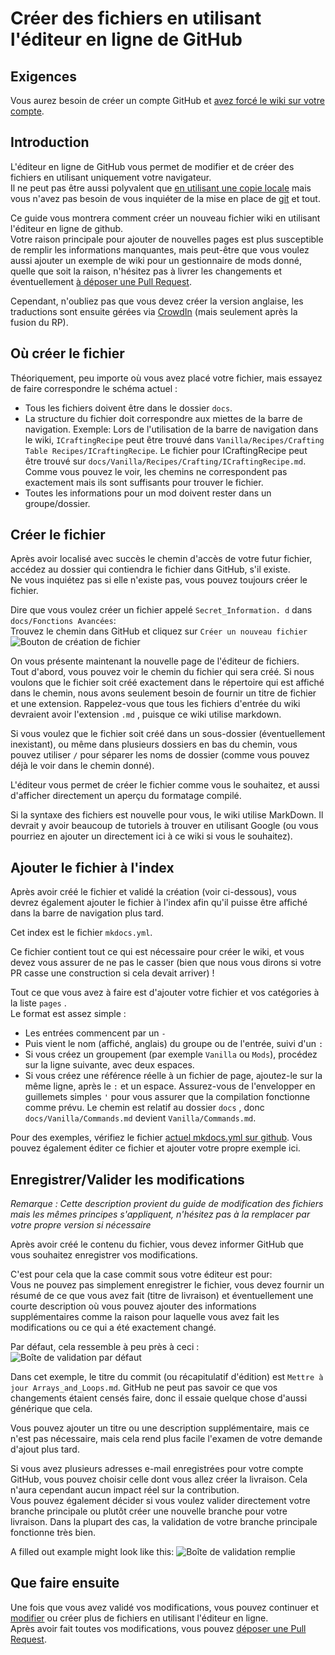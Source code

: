 # Créer des fichiers en utilisant l'éditeur en ligne de GitHub

## Exigences

Vous aurez besoin de créer un compte GitHub et [avez forcé le wiki sur votre compte](/Contribute/SetupGithub).

## Introduction

L'éditeur en ligne de GitHub vous permet de modifier et de créer des fichiers en utilisant uniquement votre navigateur.  
Il ne peut pas être aussi polyvalent que [en utilisant une copie locale](/Contribute/LocalClone/CreateCommit/) mais vous n'avez pas besoin de vous inquiéter de la mise en place de [git](/Contribute/LocalClone/InstallingGit/) et tout.

Ce guide vous montrera comment créer un nouveau fichier wiki en utilisant l'éditeur en ligne de github.  
Votre raison principale pour ajouter de nouvelles pages est plus susceptible de remplir les informations manquantes, mais peut-être que vous voulez aussi ajouter un exemple de wiki pour un gestionnaire de mods donné, quelle que soit la raison, n'hésitez pas à livrer les changements et éventuellement [à déposer une Pull Request](/Contribute/PullRequest).

Cependant, n'oubliez pas que vous devez créer la version anglaise, les traductions sont ensuite gérées via [CrowdIn](https://crowdin.com/project/crafttweaker-documentation/) (mais seulement après la fusion du RP).

## Où créer le fichier

Théoriquement, peu importe où vous avez placé votre fichier, mais essayez de faire correspondre le schéma actuel :

- Tous les fichiers doivent être dans le dossier `docs`.
- La structure du fichier doit correspondre aux miettes de la barre de navigation. Exemple: Lors de l'utilisation de la barre de navigation dans le wiki, `ICraftingRecipe` peut être trouvé dans `Vanilla/Recipes/Crafting Table Recipes/ICraftingRecipe`. Le fichier pour ICraftingRecipe peut être trouvé sur `docs/Vanilla/Recipes/Crafting/ICraftingRecipe.md`. Comme vous pouvez le voir, les chemins ne correspondent pas exactement mais ils sont suffisants pour trouver le fichier.
- Toutes les informations pour un mod doivent rester dans un groupe/dossier.

## Créer le fichier

Après avoir localisé avec succès le chemin d'accès de votre futur fichier, accédez au dossier qui contiendra le fichier dans GitHub, s'il existe.  
Ne vous inquiétez pas si elle n'existe pas, vous pouvez toujours créer le fichier.

Dire que vous voulez créer un fichier appelé `Secret_Information. d` dans `docs/Fonctions Avancées`:  
Trouvez le chemin dans GitHub et cliquez sur `Créer un nouveau fichier` ![Bouton de création de fichier](/Contribute/assets/OnlineEditor_CreateFileButton.png)

On vous présente maintenant la nouvelle page de l'éditeur de fichiers.  
Tout d'abord, vous pouvez voir le chemin du fichier qui sera créé. Si nous voulons que le fichier soit créé exactement dans le répertoire qui est affiché dans le chemin, nous avons seulement besoin de fournir un titre de fichier et une extension. Rappelez-vous que tous les fichiers d'entrée du wiki devraient avoir l'extension `.md` , puisque ce wiki utilise markdown.

Si vous voulez que le fichier soit créé dans un sous-dossier (éventuellement inexistant), ou même dans plusieurs dossiers en bas du chemin, vous pouvez utiliser `/` pour séparer les noms de dossier (comme vous pouvez déjà le voir dans le chemin donné).

L'éditeur vous permet de créer le fichier comme vous le souhaitez, et aussi d'afficher directement un aperçu du formatage compilé.

Si la syntaxe des fichiers est nouvelle pour vous, le wiki utilise MarkDown. Il devrait y avoir beaucoup de tutoriels à trouver en utilisant Google (ou vous pourriez en ajouter un directement ici à ce wiki si vous le souhaitez).

## Ajouter le fichier à l'index

Après avoir créé le fichier et validé la création (voir ci-dessous), vous devrez également ajouter le fichier à l'index afin qu'il puisse être affiché dans la barre de navigation plus tard.

Cet index est le fichier `mkdocs.yml`.

Ce fichier contient tout ce qui est nécessaire pour créer le wiki, et vous devez vous assurer de ne pas le casser (bien que nous vous dirons si votre PR casse une construction si cela devait arriver) !

Tout ce que vous avez à faire est d'ajouter votre fichier et vos catégories à la liste `pages` .  
Le format est assez simple :

- Les entrées commencent par un `-`
- Puis vient le nom (affiché, anglais) du groupe ou de l'entrée, suivi d'un `:`
- Si vous créez un groupement (par exemple `Vanilla` ou `Mods`), procédez sur la ligne suivante, avec deux espaces.
- Si vous créez une référence réelle à un fichier de page, ajoutez-le sur la même ligne, après le `:` et un espace. Assurez-vous de l'envelopper en guillemets simples `'` pour vous assurer que la compilation fonctionne comme prévu. Le chemin est relatif au dossier `docs` , donc `docs/Vanilla/Commands.md` devient `Vanilla/Commands.md`.

Pour des exemples, vérifiez le fichier [actuel mkdocs.yml sur github](https://github.com/CraftTweaker/CraftTweaker-Documentation/blob/master/mkdocs.yml). Vous pouvez également éditer ce fichier et ajouter votre propre exemple ici.

## Enregistrer/Valider les modifications

*Remarque : Cette description provient du guide de modification des fichiers mais les mêmes principes s'appliquent, n'hésitez pas à la remplacer par votre propre version si nécessaire*

Après avoir créé le contenu du fichier, vous devez informer GitHub que vous souhaitez enregistrer vos modifications.

C'est pour cela que la case commit sous votre éditeur est pour:  
Vous ne pouvez pas simplement enregistrer le fichier, vous devez fournir un résumé de ce que vous avez fait (titre de livraison) et éventuellement une courte description où vous pouvez ajouter des informations supplémentaires comme la raison pour laquelle vous avez fait les modifications ou ce qui a été exactement changé.

Par défaut, cela ressemble à peu près à ceci :  
![Boîte de validation par défaut](/Contribute/assets/OnlineEditor_CommitBox_Default.png)

Dans cet exemple, le titre du commit (ou récapitulatif d'édition) est `Mettre à jour Arrays_and_Loops.md`. GitHub ne peut pas savoir ce que vos changements étaient censés faire, donc il essaie quelque chose d'aussi générique que cela.

Vous pouvez ajouter un titre ou une description supplémentaire, mais ce n'est pas nécessaire, mais cela rend plus facile l'examen de votre demande d'ajout plus tard.

Si vous avez plusieurs adresses e-mail enregistrées pour votre compte GitHub, vous pouvez choisir celle dont vous allez créer la livraison. Cela n'aura cependant aucun impact réel sur la contribution.  
Vous pouvez également décider si vous voulez valider directement votre branche principale ou plutôt créer une nouvelle branche pour votre livraison. Dans la plupart des cas, la validation de votre branche principale fonctionne très bien.

A filled out example might look like this: ![Boîte de validation remplie](/Contribute/assets/OnlineEditor_CommitBox_Filled.png)

## Que faire ensuite

Une fois que vous avez validé vos modifications, vous pouvez continuer et [modifier](/Contribute/OnlineEditor_Edit) ou créer plus de fichiers en utilisant l'éditeur en ligne.  
Après avoir fait toutes vos modifications, vous pouvez [déposer une Pull Request](/Contribute/PullRequest).